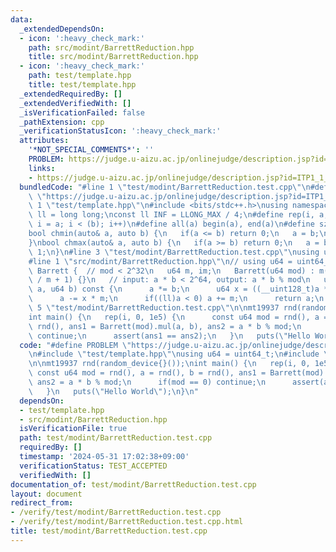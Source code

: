 ```yaml
---
data:
  _extendedDependsOn:
  - icon: ':heavy_check_mark:'
    path: src/modint/BarrettReduction.hpp
    title: src/modint/BarrettReduction.hpp
  - icon: ':heavy_check_mark:'
    path: test/template.hpp
    title: test/template.hpp
  _extendedRequiredBy: []
  _extendedVerifiedWith: []
  _isVerificationFailed: false
  _pathExtension: cpp
  _verificationStatusIcon: ':heavy_check_mark:'
  attributes:
    '*NOT_SPECIAL_COMMENTS*': ''
    PROBLEM: https://judge.u-aizu.ac.jp/onlinejudge/description.jsp?id=ITP1_1_A
    links:
    - https://judge.u-aizu.ac.jp/onlinejudge/description.jsp?id=ITP1_1_A
  bundledCode: "#line 1 \"test/modint/BarrettReduction.test.cpp\"\n#define PROBLEM\
    \ \"https://judge.u-aizu.ac.jp/onlinejudge/description.jsp?id=ITP1_1_A\"\n#line\
    \ 1 \"test/template.hpp\"\n#include <bits/stdc++.h>\nusing namespace std;\nusing\
    \ ll = long long;\nconst ll INF = LLONG_MAX / 4;\n#define rep(i, a, b) for(ll\
    \ i = a; i < (b); i++)\n#define all(a) begin(a), end(a)\n#define sz(a) ssize(a)\n\
    bool chmin(auto& a, auto b) {\n   if(a <= b) return 0;\n   a = b;\n   return 1;\n\
    }\nbool chmax(auto& a, auto b) {\n   if(a >= b) return 0;\n   a = b;\n   return\
    \ 1;\n}\n#line 3 \"test/modint/BarrettReduction.test.cpp\"\nusing u64 = uint64_t;\n\
    #line 1 \"src/modint/BarrettReduction.hpp\"\n// using u64 = uint64_t;\nstruct\
    \ Barrett {  // mod < 2^32\n   u64 m, im;\n   Barrett(u64 mod) : m(mod), im(-1ULL\
    \ / m + 1) {}\n   // input: a * b < 2^64, output: a * b % mod\n   u64 mul(u64\
    \ a, u64 b) const {\n      a *= b;\n      u64 x = ((__uint128_t)a * im) >> 64;\n\
    \      a -= x * m;\n      if((ll)a < 0) a += m;\n      return a;\n   }\n};\n#line\
    \ 5 \"test/modint/BarrettReduction.test.cpp\"\n\nmt19937 rnd(random_device{}());\n\
    int main() {\n   rep(i, 0, 1e5) {\n      const u64 mod = rnd(), a = rnd(), b =\
    \ rnd(), ans1 = Barrett(mod).mul(a, b), ans2 = a * b % mod;\n      if(mod == 0)\
    \ continue;\n      assert(ans1 == ans2);\n   }\n   puts(\"Hello World\");\n}\n"
  code: "#define PROBLEM \"https://judge.u-aizu.ac.jp/onlinejudge/description.jsp?id=ITP1_1_A\"\
    \n#include \"test/template.hpp\"\nusing u64 = uint64_t;\n#include \"src/modint/BarrettReduction.hpp\"\
    \n\nmt19937 rnd(random_device{}());\nint main() {\n   rep(i, 0, 1e5) {\n     \
    \ const u64 mod = rnd(), a = rnd(), b = rnd(), ans1 = Barrett(mod).mul(a, b),\
    \ ans2 = a * b % mod;\n      if(mod == 0) continue;\n      assert(ans1 == ans2);\n\
    \   }\n   puts(\"Hello World\");\n}\n"
  dependsOn:
  - test/template.hpp
  - src/modint/BarrettReduction.hpp
  isVerificationFile: true
  path: test/modint/BarrettReduction.test.cpp
  requiredBy: []
  timestamp: '2024-05-31 17:02:38+09:00'
  verificationStatus: TEST_ACCEPTED
  verifiedWith: []
documentation_of: test/modint/BarrettReduction.test.cpp
layout: document
redirect_from:
- /verify/test/modint/BarrettReduction.test.cpp
- /verify/test/modint/BarrettReduction.test.cpp.html
title: test/modint/BarrettReduction.test.cpp
---
```

